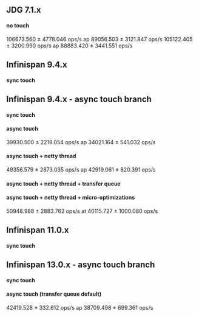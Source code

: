 ## JDG 7.1.x
#### no touch
106673.560 ± 4778.046  ops/s
ap 89056.503 ± 3121.847  ops/s
105122.405 ± 3200.990  ops/s
ap 88883.420 ± 3441.551  ops/s

## Infinispan 9.4.x
#### sync touch

## Infinispan 9.4.x - async touch branch
#### sync touch

#### async touch
39930.500 ± 2219.054  ops/s
ap 34021.164 ± 541.032  ops/s

#### async touch + netty thread
49356.579 ± 2873.035  ops/s
ap 42919.061 ± 820.391  ops/s

#### async touch + netty thread + transfer queue

#### async touch + netty thread + micro-optimizations
50948.988 ± 2883.762  ops/s
at 40115.727 ± 1000.080  ops/s

## Infinispan 11.0.x
#### sync touch

## Infinispan 13.0.x - async touch branch
#### sync touch

#### async touch (transfer queue default)
42419.528 ± 332.612  ops/s
ap 38709.498 ± 699.361  ops/s
